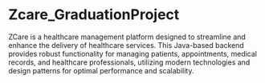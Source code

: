 # Zcare_GraduationProject
ZCare is a healthcare management platform designed to streamline and enhance the delivery of healthcare services. This Java-based backend provides robust functionality for managing patients, appointments, medical records, and healthcare professionals, utilizing modern technologies and design patterns for optimal performance and scalability.
